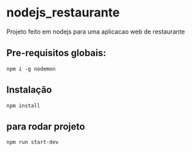 # nodejs_restaurante
Projeto feito em nodejs para uma aplicacao web de restaurante

## Pre-requisitos globais:
`npm i -g nodemon`

## Instalação
`npm install`
## para rodar projeto
`npm run start-dev`